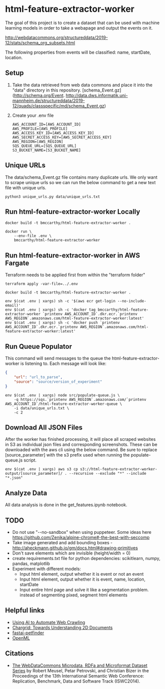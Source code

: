 # html-feature-extractor-worker

The goal of this project is to create a dataset that can be used with machine learning models in order to take a webapage and output the events on it.

http://webdatacommons.org/structureddata/2019-12/stats/schema_org_subsets.html

The following properties from events will be classified: name, startDate, location.

## Setup
1. Take the data retrieved from web data commons and place it into the "data" directory in this repository. [schema_Event.gz](http://schema.org/Event.
http://data.dws.informatik.uni-mannheim.de/structureddata/2019-12/quads/classspecific/md/schema_Event.gz)

2. Create your .env file
    ```text
    AWS_ACCOUNT_ID=[AWS_ACCOUNT_ID]
    AWS_PROFILE=[AWS_PROFILE]
    AWS_ACCESS_KEY_ID=[AWS_ACCESS_KEY_ID]
    AWS_SECRET_ACCESS_KEY=[AWS_SECRET_ACCESS_KEY]
    AWS_REGION=[AWS_REGION]
    SQS_QUEUE_URL=[SQS_QUEUE_URL]
    S3_BUCKET_NAME=[S3_BUCKET_NAME]
    ```

## Unique URLs
The data/schema_Event.gz file contains many duplicate urls. We only want to scrape unique urls so we can run the below command to get a new text file with unique urls.
```shell
python3 unique_urls.py data/unique_urls.txt
```

## Run html-feature-extractor-worker Locally
```shell
docker build -t bmccarthy/html-feature-extractor-worker .

docker run \
    --env-file .env \
    bmccarthy/html-feature-extractor-worker
```

## Run html-feature-extractor-worker in AWS Fargate
Terraform needs to be applied first from within the "terraform folder"
```shell
terraform apply -var-file=../.env
```

```shell
docker build -t bmccarthy/html-feature-extractor-worker .

env $(cat .env | xargs) sh -c '$(aws ecr get-login --no-include-email)'
env $(cat .env | xargs) sh -c 'docker tag bmccarthy/html-feature-extractor-worker `printenv AWS_ACCOUNT_ID`.dkr.ecr.`printenv AWS_REGION`.amazonaws.com/html-feature-extractor-worker:latest'
env $(cat .env | xargs) sh -c 'docker push `printenv AWS_ACCOUNT_ID`.dkr.ecr.`printenv AWS_REGION`.amazonaws.com/html-feature-extractor-worker:latest'
```

## Run Queue Populator
This command will send messages to the queue the html-feature-extractor-worker is listening to. Each message will look like:
```json
{
    "url": "url_to_parse",
    "source": "source/version_of_experiment"
}
```
```shell
env $(cat .env | xargs) node src/populate-queue.js \
    -q https://sqs.`printenv AWS_REGION`.amazonaws.com/`printenv AWS_ACCOUNT_ID`/html-feature-extractor-worker-queue \
    -i data/unique_urls.txt \
    -c 2
```

## Download All JSON Files
After the worker has finished processing, it will place all scraped websites in S3 as individual json files and corresponding screenshots.  These can be downloaded with the aws cli using the below command. Be sure to replace [source_parameter] with the s3 prefix used when running the populate-queue.js script.
```shell
env $(cat .env | xargs) aws s3 cp s3://html-feature-extractor-worker-output/[source_parameter]/ . --recursive --exclude "*" --include "*.json"
```

## Analyze Data
All data analysis is done in the get_features.ipynb notebook.

## TODO
* Do not use "--no-sandbox" when using puppeteer. Some ideas here https://github.com/Zenika/alpine-chrome#-the-best-with-seccomp
* Take image generated and add bounding boxes - http://aheckmann.github.io/gm/docs.html#drawing-primitives
* Don't save elements which are invisible (height/width = 0)
* create requirements.txt file for python dependencies: scikitlearn, numpy, pandas, matplotlib
* Experiment with different models:
    * Input html element, output whether it is event or not an event
    * Input html element, output whether it is event, name, location, startDate
    * Input entire html page and solve it like a segmentation problem. instead of segmenting pixed, segment html elements 

## Helpful links
* [Using AI to Automate Web Crawling](https://www.semantics3.com/blog/ai-for-automated-web-crawling/)
* [Chargrid: Towards Understanding 2D Documents](https://arxiv.org/pdf/1809.08799.pdf)
* [fastai-petfinder](https://github.com/EtienneT/fastai-petfinder)
* [OpenML](https://www.openml.org)

## Citations
* [The WebDataCommons Microdata, RDFa and Microformat Dataset Series](https://www.wim.uni-mannheim.de/fileadmin/lehrstuehle/ki/pub/Meusel-etal-TheWDCMicrodataRdfaMicroformatsDataSeries-ISWC2014-rbds.pdf) by Robert Meusel, Petar Petrovski, and Christian Bizer in the Proceedings of the 13th International Semantic Web Conference: Replication, Benchmark, Data and Software Track (ISWC2014).
